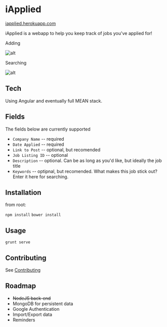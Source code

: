 iApplied
=======
[iapplied.herokuapp.com](iapplied.herokuapp.com)

iApplied is a webapp to help you keep track of jobs you've applied for!

Adding

![alt](http://i.imgur.com/FoqUy5I.png)


Searching

![alt](http://i.imgur.com/RuzBIBi.png)



Tech
-----
Using Angular and eventually full MEAN stack.


Fields
-------

The fields below are currently supported

* `Company Name` -- required
* `Date Applied` -- required
* `Link to Post` -- optional, but recomended
* `Job Listing ID` -- optional
* `Description` -- optional. Can be as long as you'd like, but ideally the job title
* `Keywords` -- optipnal, but recomended. What makes this job stick out? Enter it here for searching.

Installation
-----------
from root:

`npm install`
`bower install`

Usage
-----
`grunt serve`

Contributing
------------

See [Contributing](CONTRIBUTING.md)



Roadmap
---
* ~~NodeJS back-end~~
* MongoDB for persistent data
* Google Authentication
* Import/Export data
* Reminders